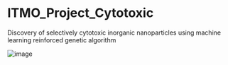 # ITMO_Project_Cytotoxic
Discovery of selectively cytotoxic inorganic nanoparticles using machine learning reinforced genetic algorithm 


![image](https://github.com/Riddars/ITMO_Project_Cytotoxic/assets/80139269/88f85c32-a672-412d-b868-d473fda2d777)

